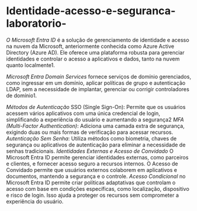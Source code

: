 # Identidade-acesso-e-seguranca-laboratorio-

*O Microsoft Entra ID* é a solução de gerenciamento de identidade e acesso na nuvem da Microsoft, anteriormente conhecida como Azure Active Directory (Azure AD). Ele oferece uma plataforma robusta para gerenciar identidades e controlar o acesso a aplicativos e dados, tanto na nuvem quanto localmente1.

*Microsoft Entra Domain Services* fornece serviços de domínio gerenciados, como ingressar em um domínio, aplicar políticas de grupo e autenticação LDAP, sem a necessidade de implantar, gerenciar ou corrigir controladores de domínio1.

*Métodos de Autenticação* SSO (Single Sign-On): Permite que os usuários acessem vários aplicativos com uma única credencial de login, simplificando a experiência do usuário e aumentando a segurança2
*MFA (Multi-Factor Authentication)*: Adiciona uma camada extra de segurança, exigindo duas ou mais formas de verificação para acessar recursos.
*Autenticação Sem Senha*: Utiliza métodos como biometria, chaves de segurança ou aplicativos de autenticação para eliminar a necessidade de senhas tradicionais.
*Identidades Externas e Acesso de Convidado* O Microsoft Entra ID permite gerenciar identidades externas, como parceiros e clientes, e fornecer acesso seguro a recursos internos. O Acesso de Convidado permite que usuários externos colaborem em aplicativos e documentos, mantendo a segurança e o controle.
*Acesso Condicional* no Microsoft Entra ID permite criar políticas adaptativas que controlam o acesso com base em condições específicas, como localização, dispositivo e risco de login. Isso ajuda a proteger os recursos sem comprometer a experiência do usuário.

